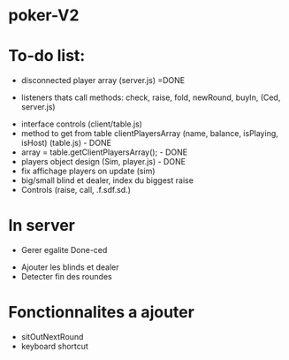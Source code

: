 # poker-V2

# To-do list:
- disconnected player array (server.js)     =DONE
* listeners thats call methods: check, raise, fold, newRound, buyIn, (Ced, server.js)
- interface controls (client/table.js)
- method to get from table clientPlayersArray (name, balance, isPlaying, isHost) (table.js) - DONE
- array = table.getClientPlayersArray();    - DONE
- players object design (Sim, player.js)    - DONE
- fix affichage players on update (sim)
- big/small blind et dealer, index du biggest raise
- Controls (raise, call, .f.sdf.sd.)

# In server
 * Gerer egalite Done-ced
 - Ajouter les blinds et dealer
 - Detecter fin des roundes

# Fonctionnalites a ajouter
- sitOutNextRound
- keyboard shortcut


